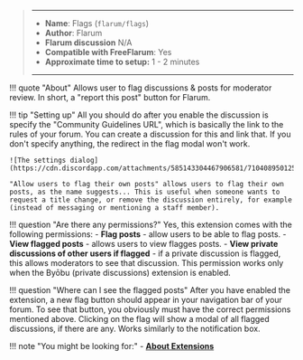 > ---
> - **Name**: Flags (`flarum/flags`)
> - **Author**: Flarum
> - **Flarum discussion** N/A
> - **Compatible with FreeFlarum**: Yes
> - **Approximate time to setup:** 1 - 2 minutes
>
> ---

!!! quote "About"
    Allows user to flag discussions & posts for moderator review. In short, a "report this post" button for Flarum.
    
!!! tip "Setting up"
    All you should do after you enable the discussion is specify the "Community Guidelines URL", which is basically the link to the rules of your forum. You can create a discussion for this and link that. If you don't specify anything, the redirect in the flag modal won't work.
    
    ![The settings dialog](https://cdn.discordapp.com/attachments/585143304467906581/710408950125690920/unknown.png)
    
    "Allow users to flag their own posts" allows users to flag their own posts, as the name suggests... This is useful when someone wants to request a title change, or remove the discussion entirely, for example (instead of messaging or mentioning a staff member).
    
!!! question "Are there any permissions?"
    Yes, this extension comes with the following permissions:
    - **Flag posts** - allow users to be able to flag posts.
    - **View flagged posts** - allows users to view flagges posts.
    - **View private discussions of other users if flagged** - if a private discussion is flagged, this allows moderators to see that discussion. This permission works only when the Byōbu (private discussions) extension is enabled.
    
!!! question "Where can I see the flagged posts"
    After you have enabled the extension, a new flag button should appear in your navigation bar of your forum. To see that button, you obviously must have the correct permissions mentioned above. Clicking on the flag will show a modal of all flagged discussions, if there are any.
    Works similarly to the notification box.
    
!!! note "You might be looking for:"
    - **[About Extensions](/docs/how-to/extensions/about-extensions/)**
